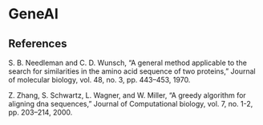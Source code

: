 # GeneAI
## References
S. B. Needleman and C. D. Wunsch, “A general method applicable to the search for similarities in the amino acid sequence of two proteins,” Journal of molecular biology, vol. 48, no. 3, pp. 443–453, 1970.

Z. Zhang, S. Schwartz, L. Wagner, and W. Miller, “A greedy algorithm for aligning dna sequences,” Journal of Computational biology, vol. 7, no. 1-2, pp. 203–214, 2000.


